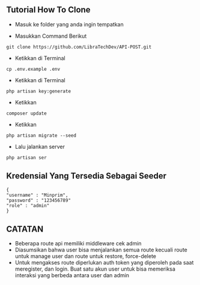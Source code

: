 ## Tutorial How To Clone
- Masuk ke folder yang anda ingin tempatkan

- Masukkan Command Berikut 
```shell
git clone https://github.com/LibraTechDev/API-POST.git
```
- Ketikkan di Terminal
```shell
cp .env.example .env
```
- Ketikkan di Terminal 
```shell
php artisan key:generate
```
- Ketikkan 
```shell
composer update
```
- Ketikkan 
```shell
php artisan migrate --seed
```
- Lalu jalankan server
```shell
php artisan ser
```

## Kredensial Yang Tersedia Sebagai Seeder
```shell
{
"username" : "Minprim",
"password" : "123456789"
"role" : "admin"
}
```

## CATATAN
- Beberapa route api memiliki middleware cek admin
- Diasumsikan bahwa user bisa menjalankan semua route kecuali route untuk manage user dan route untuk restore, force-delete
- Untuk mengakses route diperlukan auth token yang diperoleh pada saat meregister, dan login. Buat satu akun user untuk bisa memeriksa interaksi yang berbeda antara user dan admin

